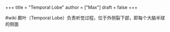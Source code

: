 +++
title = "Temporal Lobe"
author = ["Max"]
draft = false
+++

\#wiki
颞叶（Temporal Lobe）负责听觉过程，位于外侧裂下部，即每个大脑半球的侧面
